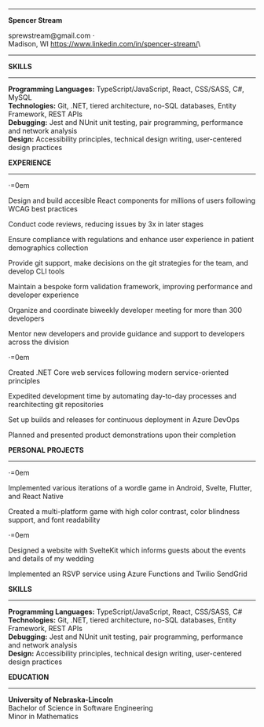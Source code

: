 ------------------------------------------------------------------------

**Spencer Stream**

sprewstream\@gmail.com $\cdot$\
Madison, WI <https://www.linkedin.com/in/spencer-stream/>\

------------------------------------------------------------------------

**SKILLS**

------------------------------------------------------------------------

**Programming Languages:** TypeScript/JavaScript, React, CSS/SASS, C\#,
MySQL\
**Technologies:** Git, .NET, tiered architecture, no-SQL databases,
Entity Framework, REST APIs\
**Debugging:** Jest and NUnit unit testing, pair programming,
performance and network analysis\
**Design:** Accessibility principles, technical design writing,
user-centered design practices

**EXPERIENCE**

------------------------------------------------------------------------

$\cdot$=0em

Design and build accesible React components for millions of users
following WCAG best practices

Conduct code reviews, reducing issues by 3x in later stages

Ensure compliance with regulations and enhance user experience in
patient demographics collection

Provide git support, make decisions on the git strategies for the team,
and develop CLI tools

Maintain a bespoke form validation framework, improving performance and
developer experience

Organize and coordinate biweekly developer meeting for more than 300
developers

Mentor new developers and provide guidance and support to developers
across the division

$\cdot$=0em

Created .NET Core web services following modern service-oriented
principles

Expedited development time by automating day-to-day processes and
rearchitecting git repositories

Set up builds and releases for continuous deployment in Azure DevOps

Planned and presented product demonstrations upon their completion

**PERSONAL PROJECTS**

------------------------------------------------------------------------

$\cdot$=0em

Implemented various iterations of a wordle game in Android, Svelte,
Flutter, and React Native

Created a multi-platform game with high color contrast, color blindness
support, and font readability

$\cdot$=0em

Designed a website with SvelteKit which informs guests about the events
and details of my wedding

Implemented an RSVP service using Azure Functions and Twilio SendGrid

**SKILLS**

------------------------------------------------------------------------

**Programming Languages:** TypeScript/JavaScript, React, CSS/SASS, C\#\
**Technologies:** Git, .NET, tiered architecture, no-SQL databases,
Entity Framework, REST APIs\
**Debugging:** Jest and NUnit unit testing, pair programming,
performance and network analysis\
**Design:** Accessibility principles, technical design writing,
user-centered design practices

**EDUCATION**

------------------------------------------------------------------------

**University of Nebraska-Lincoln**\
Bachelor of Science in Software Engineering\
Minor in Mathematics

